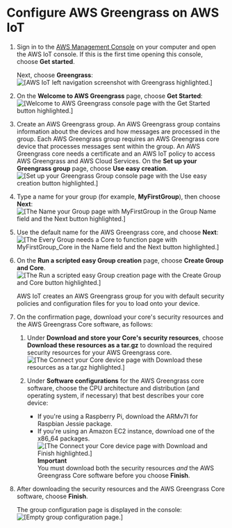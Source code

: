 # Configure AWS Greengrass on AWS IoT<a name="gg-config"></a>

1. Sign in to the [AWS Management Console](https://console.aws.amazon.com/) on your computer and open the AWS IoT console\. If this is the first time opening this console, choose **Get started**\. 

   Next, choose **Greengrass**:  
![\[AWS IoT left navigation screenshot with Greengrass highlighted.\]](http://docs.aws.amazon.com/greengrass/latest/developerguide/images/gg-get-started-003.png)

1. On the **Welcome to AWS Greengrass** page, choose **Get Started**:  
![\[Welcome to AWS Greengrass console page with the Get Started button highlighted.\]](http://docs.aws.amazon.com/greengrass/latest/developerguide/images/gg-get-started-004.png)

1. Create an AWS Greengrass group\. An AWS Greengrass group contains information about the devices and how messages are processed in the group\. Each AWS Greengrass group requires an AWS Greengrass core device that processes messages sent within the group\. An AWS Greengrass core needs a certificate and an AWS IoT policy to access AWS Greengrass and AWS Cloud Services\. On the **Set up your Greengrass group** page, choose **Use easy creation**\.  
![\[Set up your Greengrass Group console page with the Use easy creation button highlighted.\]](http://docs.aws.amazon.com/greengrass/latest/developerguide/images/gg-get-started-005.png)

1. Type a name for your group \(for example, **MyFirstGroup**\), then choose **Next**:  
![\[The Name your Group page with MyFirstGroup in the Group Name field and the Next button highlighted.\]](http://docs.aws.amazon.com/greengrass/latest/developerguide/images/gg-get-started-006.png)

1. Use the default name for the AWS Greengrass core, and choose **Next**:  
![\[The Every Group needs a Core to function page with MyFirstGroup_Core in the Name field and the Next button highlighted.\]](http://docs.aws.amazon.com/greengrass/latest/developerguide/images/gg-get-started-007.png)

1. On the **Run a scripted easy Group creation** page, choose **Create Group and Core**\.  
![\[The Run a scripted easy Group creation page with the Create Group and Core button highlighted.\]](http://docs.aws.amazon.com/greengrass/latest/developerguide/images/gg-get-started-008.png)

   AWS IoT creates an AWS Greengrass group for you with default security policies and configuration files for you to load onto your device\.

1. <a name="gg-core-download"></a>On the confirmation page, download your core's security resources and the AWS Greengrass Core software, as follows:

   1. Under **Download and store your Core's security resources**, choose **Download these resources as a tar\.gz** to download the required security resources for your AWS Greengrass core\.  
![\[The Connect your Core device page with Download these resources as a tar.gz highlighted.\]](http://docs.aws.amazon.com/greengrass/latest/developerguide/images/gg-get-started-009.png)

   1. Under **Software configurations** for the AWS Greengrass core software, choose the CPU architecture and distribution \(and operating system, if necessary\) that best describes your core device:
      + If you're using a Raspberry Pi, download the ARMv7l for Raspbian Jessie package\.
      + If you're using an Amazon EC2 instance, download one of the x86\_64 packages\.  
![\[The Connect your Core device page with Download and Finish highlighted.\]](http://docs.aws.amazon.com/greengrass/latest/developerguide/images/gg-get-started-009.1.png)
**Important**  
You must download both the security resources *and* the AWS Greengrass Core software before you choose **Finish**\.

1. After downloading the security resources and the AWS Greengrass Core software, choose **Finish**\.

   The group configuration page is displayed in the console:  
![\[Empty group configuration page.\]](http://docs.aws.amazon.com/greengrass/latest/developerguide/images/gg-get-started-009.2.png)